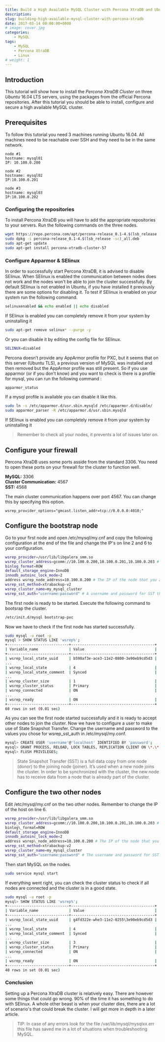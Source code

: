 ```yaml
---
title: Build a High Available MySQL Cluster with Percona XtraDB and Ubuntu 16.04
description: 
slug: building-high-available-mysql-cluster-with-percona-xtradb
date: 2017-03-14 00:00:00+0000
# image: cover.jpg
categories:
    - MySQL
tags:
    - MySQL
    - Percona XtraDB
    - Linux
# weight: 1
---
```



## Introduction
This tutorial will show how to install the _Percona XtraDB Cluster_ on three _Ubuntu_ 16.04 LTS servers, using the packages from the official Percona repositories. After this tutorial you should be able to install, configure and secure a high available MySQL cluster.

## Prerequisites

To follow this tutorial you need 3 machines running Ubuntu 16.04. All machines need to be reachable over SSH and they need to be in the same network.

```
node #1
hostname: mysql01
IP: 10.100.0.200

node #2
hostname: mysql02
IP:10.100.0.201

node #3 
hostname: mysql03 
IP:10.100.0.202
```

### Configuring the repositories

To install Percona XtraDB you will have to add the appropriate repositories to your servers. Run the following commands on the three nodes.

```bash
wget https://repo.percona.com/apt/percona-release_0.1-4.$(lsb_release -sc)_all.deb
sudo dpkg -i percona-release_0.1-4.$(lsb_release -sc)_all.deb
sudo apt-get update
sudo apt-get install percona-xtradb-cluster-57
```

### Configure Apparmor & SElinux

In order to successfully start Percona XtraDB, it is advised to disable SElinux. When SElinux is enabled the communication between nodes does not work and the nodes won't be able to join the cluster successfully. By default SElinux is not enabled in Ubuntu, if you have installed it previously there are some options for disabling it. To test if SElinux is enabled on your system run the following command.

```bash
selinuxenabled && echo enabled || echo disabled
```

If SElinux is enabled you can completely remove it from your system by uninstalling it

```bash
sudo apt-get remove selinux* --purge -y
```

Or you can disable it by editing the config file for SElinux.

```bash
SELINUX=disabled
```

Percona doesn’t provide any AppArmor profile for PXC, but it seems that on this server (Ubuntu TLS), a previous version of MySQL was installed and then removed but the AppArmor profile was still present. So if you use apparmor (or if you don’t know) and you want to check is there is a profile for mysql, you can run the following command :

```bash
apparmor_status
```

If a mysql profile is available you can disable it like this.

```bash
sudo ln -s /etc/apparmor.d/usr.sbin.mysqld /etc/apparmor.d/disable/
sudo apparmor_parser -R /etc/apparmor.d/usr.sbin.mysqld
```

If SElinux is enabled you can completely remove it from your system by uninstalling it

> Remember to check all your nodes, it prevents a lot of issues later on.

## Configure your firewall

Percona XtraDB uses some ports asside from the standard 3306. You need to open these ports on your firewall for the cluster to function well. 

**MySQL:** 3306  
**Cluster Communication:** 4567  
**SST:** 4568 

The main cluster communication happens over port 4567. You can change this by specifying this option.

```
wsrep_provider_options="gmcast.listen_addr=tcp://0.0.0.0:4010;" 
```
## Configure the bootstrap node

Go to your first node and open /etc/mysql/my.cnf and copy the following configuration at the end of the file and change the IP's on line 2 and 6 to your configuration.

```bash
wsrep_provider=/usr/lib/libgalera_smm.so
wsrep_cluster_address=gcomm://10.100.0.200,10.100.0.201,10.100.0.203 # Change the IP's to your IP's (ip1,ip2,ip3) 
binlog_format=ROW
default_storage_engine=InnoDB
innodb_autoinc_lock_mode=2
address wsrep_node_address=10.100.0.200 # The IP of the node that you are configuring
wsrep_sst_method=xtrabackup-v2 
wsrep_cluster_name=my_mysql_cluster 
wsrep_sst_auth="username:password" # A username and password for SST that we will configure later
```

The first node is ready to be started. Execute the following command to bootsrap the cluster.
```bash
/etc/init.d/mysql bootstrap-pxc
```
Now we have to check if the first node has started successfully.

```bash
sudo mysql -u root -p 
mysql > SHOW STATUS LIKE 'wsrep%';
+----------------------------+--------------------------------------+
| Variable_name              | Value                                |
+----------------------------+--------------------------------------+
| wsrep_local_state_uuid     | b598af3e-ace3-11e2-0800-3e90eb9cd5d3 |
...
| wsrep_local_state          | 4                                    |
| wsrep_local_state_comment  | Synced                               |
...
| wsrep_cluster_size         | 1                                    |
| wsrep_cluster_status       | Primary                              |
| wsrep_connected            | ON                                   |
...
| wsrep_ready                | ON                                   |
+----------------------------+--------------------------------------+
60 rows in set (0.01 sec) 
```
As you can see the first node started successfully and it is ready to accept other nodes to join the cluster. Now we have to configure a user to make use of State Snapshot Transfer. Change the username and password to the values you chose for wsrep\_sst\_auth in /etc/mysql/my.conf.

```bash
mysql> CREATE USER 'username'@'localhost' IDENTIFIED BY 'password';
mysql> GRANT PROCESS, RELOAD, LOCK TABLES, REPLICATION CLIENT ON \*.\* TO 'username'@'password';
mysql> FLUSH PRIVILEGES; 
```

> State Snapshot Transfer (SST) is a full data copy from one node (donor) to the joining node (joiner). It’s used when a new node joins the cluster. In order to be synchronized with the cluster, the new node has to receive data from a node that is already part of the cluster.

## Configure the two other nodes

Edit /etc/mysql/my.cnf on the two other nodes. Remember to change the IP of the host on line 6.

```bash
wsrep_provider=/usr/lib/libgalera_smm.so
wsrep_cluster_address=gcomm://10.100.0.200,10.100.0.201,10.100.0.203 # Change the IP's to your IP's (ip1,ip2,ip3) 
binlog\_format=ROW
default_storage_engine=InnoDB
innodb_autoinc_lock_mode=2
address wsrep\_node_address=10.100.0.200 # The IP of the node that you are configuring
wsrep_sst_method=xtrabackup-v2 
wsrep_cluster_name=my_mysql_cluster 
wsrep_sst_auth="username:password" # The username and password for SST
```
Then start MySQL on the nodes.
```bash
sudo service mysql start
```
If everything went right, you can check the cluster status to check if all nodes are connected and the cluster is in a good state.

```bash
sudo mysql -u root -p 
mysql> SHOW STATUS LIKE 'wsrep%';
+----------------------------+--------------------------------------+
| Variable_name              | Value                                |
+----------------------------+--------------------------------------+
| wsrep_local_state_uuid     | g4fd322e-whe3-11e2-0255\3e90eb9cd5d3 |
...
| wsrep_local_state          | 4                                    |
| wsrep_local_state_comment  | Synced                               |
...
| wsrep_cluster_size         | 3                                    |
| wsrep_cluster_status       | Primary                              |
| wsrep_connected            | ON                                   |
...
| wsrep_ready                | ON                                   |
+----------------------------+--------------------------------------+
40 rows in set (0.01 sec) 
```

### Conclusion

Setting up a Percona XtraDB cluster is relatively easy. There are however some things that could go wrong. 90% of the time it has something to do with SElinux. A whole other beast is when your cluster dies, there are a lot of scenario's that could break the cluster. I will get more in depth in a later article.

> TIP: In case of any errors look for the file /var/lib/mysql/mysqlxx.err this file has saved me in a lot of situations when troubleshooting MySQL.